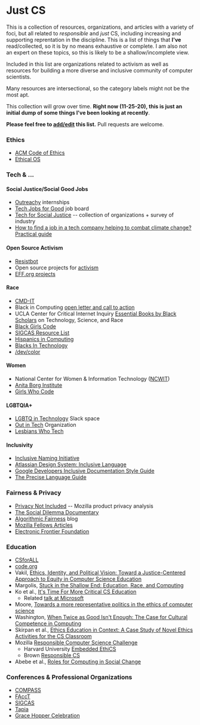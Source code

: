 # Just CS

This is a collection of resources, organizations, and articles with a variety of
foci, but all related to _responsible_ and _just_ CS, including increasing and
supporting reprentation in the discipline. This is a list of things that
__I've__ read/collected, so it is by no means exhaustive or complete. I am also
not an expert on these topics, so this is likely to be a shallow/incomplete
view.

Included in this list are organizations related to activism as well as resources
for building a more diverse and inclusive community of computer scientists.

Many resources are intersectional, so the category labels might not be the most
apt. 

This collection will grow over time. __Right now (11-25-20), this is just an
initial dump of some things I've been looking at recently__.

__Please feel free to
[add/edit](https://github.com/ml8/ml8.github.io/edit/main/justcs.md)
this list.__ Pull requests are welcome.


### Ethics 

* [ACM Code of Ethics](https://www.acm.org/code-of-ethics)
* [Ethical OS](https://ethicalos.org/)

### Tech & ...

#### Social Justice/Social Good Jobs

* [Outreachy](https://www.outreachy.org/) internships
* [Tech Jobs for Good](https://techjobsforgood.com/) job board
* [Tech for Social Justice](https://t4sj.co/) -- collection of organizations +
  survey of industry
* [How to find a job in a tech company helping to combat climate change?
  Practical
  guide](https://leventov.medium.com/how-to-find-a-job-in-a-tech-company-helping-to-combat-climate-change-practical-guide-e212e262a32)


#### Open Source Activism 

* [Resistbot](https://github.com/resistbot)
* Open source projects for
  [activism](https://github.com/drewrwilson/toolsforactivism)
* [EFF.org projects](https://github.com/EFForg)

#### Race

* [CMD-IT](https://cmd-it.org/)
* Black in Computing [open letter and call to
  action](https://blackincomputing.org/)
* UCLA Center for Critical Internet Inquiry [Essential Books by Black
  Scholars](https://www.c2i2.ucla.edu/racial-justice-and-tech/)
  on Technology, Science, and Race
* [Black Girls Code](https://www.blackgirlscode.com/)
* [SIGCAS Resource
  List](http://www.sigcas.org/csged/reflecting-on-the-role-of-diversity-in-computing-and-society-resources-from-csg-ed/)
* [Hispanics in Computing](http://hispanicsincomputing.org/)
* [Blacks In Technology](https://www.blacksintechnology.net/)
* [/dev/color](https://www.devcolor.org/)

#### Women

* National Center for Women & Information Technology
  ([NCWIT](https://www.ncwit.org/))
* [Anita Borg Institute](https://anitab.org/)
* [Girls Who Code](https://girlswhocode.com/)

#### LGBTQIA+

* [LGBTQ in Technology](https://lgbtq.technology/) Slack space
* [Out in Tech](https://outintech.com/) Organization
* [Lesbians Who Tech](https://lesbianswhotech.org/)

#### Inclusivity

* [Inclusive Naming Initiative](https://inclusivenaming.org/)
* [Atlassian Design System: Inclusive Language](https://atlassian.design/content/inclusive-writing)
* [Google Developers Inclusive Documentation Style Guide](https://developers.google.com/style/inclusive-documentation)
* [The Precise Language Guide](https://tinyurl.com/PreciseLanguageGuide)

### Fairness & Privacy

* [Privacy Not Included](https://foundation.mozilla.org/en/privacynotincluded/)
  -- Mozilla product privacy analysis
* [The Social Dilemma Documentary](https://www.thesocialdilemma.com/)
* [Algorithmic Fairness](https://algorithmicfairness.wordpress.com/) blog
* [Mozilla Fellows
  Articles](https://www.mozillapulse.org/projects?keyword=mozfellows)
* [Electronic Frontier Foundation](https://eff.org)

### Education 

* [CSforALL](https://www.csforall.org/)
* [code.org](https://code.org)
* Vakil, [Ethics, Identity, and Political Vision: Toward a Justice-Centered
  Approach to Equity in Computer Science
  Education](https://meridian.allenpress.com/her/article-abstract/88/1/26/32210/Ethics-Identity-and-Political-Vision-Toward-a?redirectedFrom=fulltext)
* Margolis, [Stuck in the Shallow End: Education, Race, and
  Computing](https://mitpress.mit.edu/books/stuck-shallow-end)
* Ko et al., [It's Time For More Critical CS
  Education](https://doi.org/10.1145/3424000)
  * Related [talk at Microsoft](https://tinyurl.com/y4sy8oym)
* Moore, [Towards a more representative politics in the ethics of computer
  science](https://dl.acm.org/doi/abs/10.1145/3351095.3372854)
* Washington, [When Twice as Good Isn't Enough: The Case for Cultural Competence
  in Computing](https://dl.acm.org/doi/abs/10.1145/3328778.3366792)
* Skirpan et al., [Ethics Education in Context: A Case Study of Novel Ethics
  Activities for the CS
  Classroom](https://dl.acm.org/doi/10.1145/3159450.3159573)
* Mozilla [Responsible Computer Science
  Challenge](https://foundation.mozilla.org/en/initiatives/responsible-cs/)
  * Harvard University [Embedded
    EthiCS](https://embeddedethics.seas.harvard.edu/)
  * Brown [Responsible CS](http://ethics.cs.brown.edu/)
* Abebe et al., [Roles for Computing in Social
  Change](https://arxiv.org/abs/1912.04883)

### Conferences & Professional Organizations

* [COMPASS](https://acmcompass.org/)
* [FAccT](https://facctconference.org/)
* [SIGCAS](https://www.sigcas.org/)
* [Tapia](https://tapiaconference.cmd-it.org/)
* [Grace Hopper Celebration](https://ghc.anitab.org/)
